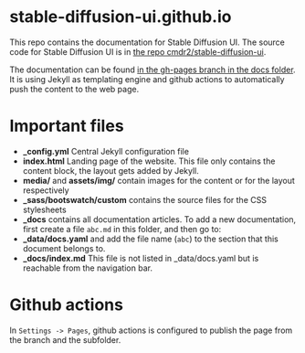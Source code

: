 # stable-diffusion-ui.github.io

This repo contains the documentation for Stable Diffusion UI.
The source code for Stable Diffusion UI is in [the repo cmdr2/stable-diffusion-ui](https://github.com/cmdr2/stable-diffusion-ui).

The documentation can be found [in the gh-pages branch in the docs folder](https://github.com/stable-diffusion-ui/stable-diffusion-ui.github.io/tree/gh-pages/docs). It is using Jekyll as templating engine and github actions to automatically push the 
content to the web page.
# Important files
- **_config.yml** Central Jekyll configuration file
- **index.html** Landing page of the website. This file only contains the content block, the layout gets added by Jekyll.
- **media/** and **assets/img/** contain images for the content or for the layout respectively
- **_sass/bootswatch/custom** contains the source files for the CSS stylesheets
- **_docs** contains all documentation articles. To add a new documentation, first create a file `abc.md` in this folder, and then go to:
- **_data/docs.yaml** and add the file name (`abc`) to the section that this document belongs to.
- **_docs/index.md** This file is not listed in _data/docs.yaml but is reachable from the navigation bar.

# Github actions
In  `Settings -> Pages`, github actions is configured to publish the page from the branch and the subfolder. 
